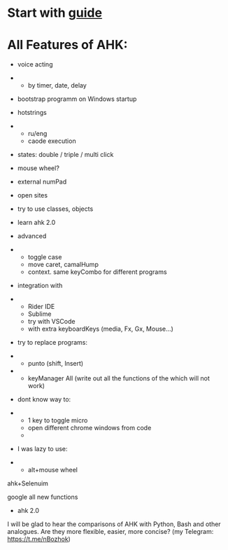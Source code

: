 

# Start with [guide](https://github.com/gggittt/autoHotKeyAHK/blob/main/guide.md)





<!--- 

гитхаб предложил workflows https://github.com/gggittt/autoHotKeyAHK/actions/new

todo расписать чёткий план для каждой фичи. чтобы была понятна длина видео для youTube 
можно и текстовик о том как я пишу сценарии. и сам эту тему погугли


Выполнение циклов и обработка окон, файлов и папок
Получение полного пути и имени процесса, владеющего определенным окном (#WinGetProcess)
Изменение клавиш для маскирования событий Win или Alt (#MenuMaskKey)

ahk create file 

try
{
    FileCopy, file1.txt, C:\folder
    FileDelete, C:\folder\old.txt
}
catch
    MsgBox An error occured!

    

1. test
3. 2
1. 3
1. 4

---
# test
----
test2
--

1. 1
2. 2
   2.1 dsf sd
-->






# All Features of AHK:
- voice acting
- - by timer, date, delay 
- bootstrap programm on Windows startup
- hotstrings
- - ru/eng
  - caode execution
- states: double / triple / multi click 
- mouse wheel?
- external numPad
- open sites
- try to use classes, objects
- learn ahk 2.0
- advanced
- - toggle case
  - move caret, camalHump
  - context. same keyCombo for different programs
- integration with
- - Rider IDE
  - Sublime
  - try with VSCode
  - with extra keyboardKeys (media, Fx, Gx, Mouse...)
- try to replace programs:
- - punto (shift, Insert)
- - keyManager All (write out all the functions of the which will not work)
 
- dont know way to:
- - 1 key to toggle micro
  - open different chrome windows from code
  - 

- I was lazy to use:
- - alt+mouse wheel

ahk+Selenuim

google all new functions 
  - ahk 2.0


I will be glad to hear the comparisons of AHK with Python, Bash and other analogues. Are they more flexible, easier, more concise? (my Telegram: https://t.me/nBozhok)








